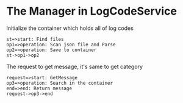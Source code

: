 # The Manager in LogCodeService

Initialize the container which holds all of log codes

```flow
st=>start: Find files
op1=>operation: Scan json file and Parse
op2=>operation: Save to container
st->op1->op2

```

The request to get message, it's same to get category

```flow
request=>start: GetMessage
op3=>operation: Search in the container
end=>end: Return message
request->op3->end
```



```

```